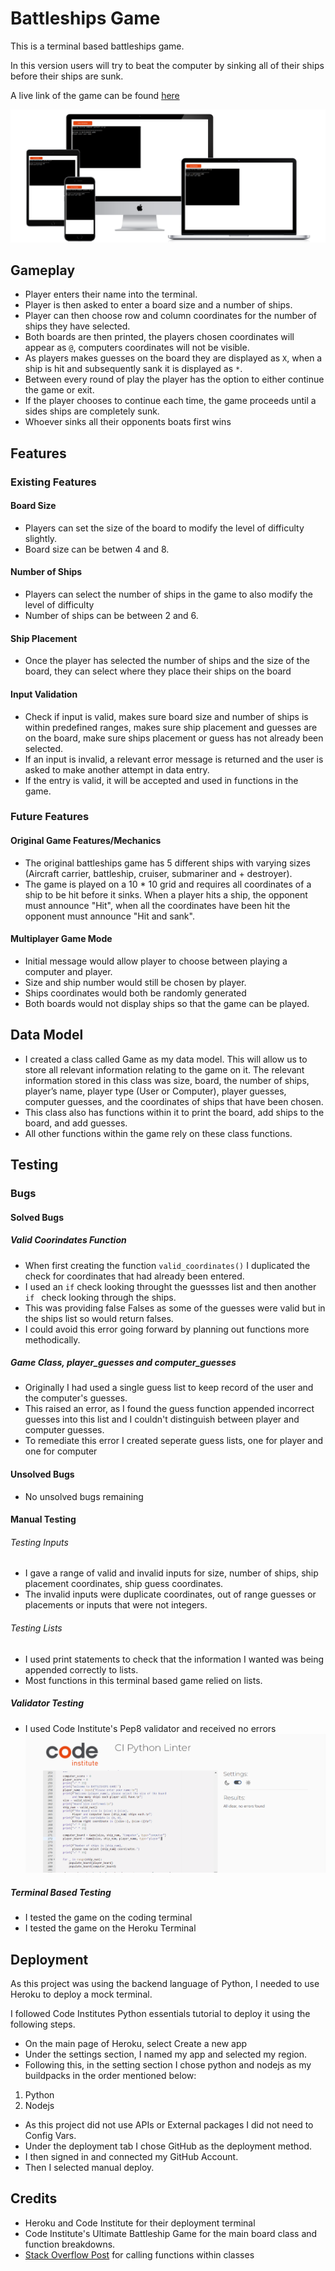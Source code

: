 # Battleships Game

This is a terminal based battleships game.

In this version users will try to beat the computer by sinking all of their ships before 
their ships are sunk.

A live link of the game can be found [here](https://battleships-p3-5cbef4e0df20.herokuapp.com/)

![Heroku Deployment Terminal Displayed on a variety of devices.](assets/images/battleships_device_mockup.png)

## Gameplay
+ Player enters their name into the terminal.
+ Player is then asked to enter a board size and a number of ships.
+ Player can then choose row and column coordinates for the number of ships they have selected.
+ Both boards are then printed, the players chosen coordinates will appear as `@`, computers coordinates will not be visible.
+ As players makes guesses on the board they are displayed as `X`, when a ship is hit and subsequently sank it is displayed as `*`.
+ Between every round of play the player has the option to either continue the game or exit. 
+ If the player chooses to continue each time, the game proceeds until a sides ships are completely sunk.
+ Whoever sinks all their opponents boats first wins

## Features

### Existing Features

#### Board Size
+ Players can set the size of the board to modify the level of difficulty slightly.
+ Board size can be betwen 4 and 8.

#### Number of Ships
+ Players can select the number of ships in the game to also modify the level of difficulty
+ Number of ships can be between 2 and 6.

#### Ship Placement
+ Once the player has selected the number of ships and the size of the board, they can select where they place their ships on the board

#### Input Validation
+ Check if input is valid, makes sure board size and number of ships is within predefined ranges, makes sure ship placement and guesses are on the board, make sure ships placement or guess has not already been selected.
+ If an input is invalid, a relevant error message is returned and the user is asked to make another attempt in data entry.
+ If the entry is valid, it will be accepted and used in functions in the game.




### Future Features 

#### Original Game Features/Mechanics
+ The original battleships game has 5 different ships with varying sizes (Aircraft carrier, 
  battleship, cruiser, submariner and + destroyer).
+ The game is played on a 10 * 10 grid and requires all coordinates of a ship to be hit before it 
  sinks. When a player hits a ship, the opponent must announce "Hit", when all the coordinates have been hit the opponent must announce "Hit and sank".

#### Multiplayer Game Mode
+ Initial message would allow player to choose between playing a computer and player.
+ Size and ship number would still be chosen by player. 
+ Ships coordinates would both be randomly generated
+ Both boards would not display ships so that the game can be played.

## Data Model
+ I created a class called Game as my data model. This will allow us to store all relevant 
  information relating to the game on it. The relevant information stored in this class was size, board, the number of ships, player’s name,  player type (User or Computer), player guesses, computer guesses, and the coordinates of ships that have been chosen.
+ This class also has functions within it to print the board, add ships to the board, and add 
  guesses.
+ All other functions within the game rely on these class functions.

## Testing

### Bugs

#### Solved Bugs

##### Valid Coorindates Function
+ When first creating the function `valid_coordinates()` I duplicated the check for coordinates that had already been entered.
+ I used an `if` check looking throught the guessses list and then another `if ` check looking through the ships.
+ This was providing false Falses as some of the guesses were valid but in the ships list so would return falses.
+ I could avoid this error going forward by planning out functions more methodically. 

##### Game Class, player_guesses and computer_guesses
+ Originally I had used a single guess list to keep record of the user and the computer's guesses.
+ This raised an error, as I found the guess function appended incorrect guesses into this list and 
  I couldn't distinguish between player and computer guesses.
+ To remediate this error I created seperate guess lists, one for player and one for computer 

#### Unsolved Bugs
+ No unsolved bugs remaining

#### Manual Testing

###### Testing Inputs
+ I gave a range of valid and invalid inputs for size, number of ships, ship placement coordinates,
ship guess coordinates.
+ The invalid inputs were duplicate coordinates, out of range guesses or placements or inputs that were not integers.

###### Testing Lists
+ I used print statements to check that the information I wanted was being appended correctly to lists.
+ Most functions in this terminal based game relied on lists.

##### Validator Testing
+ I used Code Institute's Pep8 validator and received no errors
![Screenshot of Pep8 Validator returning no errors](assets/images/pep_result.PNG)


##### Terminal Based Testing
+ I tested the game on the coding terminal
+ I tested the game on the Heroku Terminal

## Deployment
As this project was using the backend language of Python, I needed to use Heroku to deploy a mock terminal.

I followed Code Institutes Python essentials tutorial to deploy it using the following steps.

+ On the main page of Heroku, select Create a new app
+ Under the settings section, I named my app and selected my region.
+ Following this, in the setting section I chose python and nodejs as my buildpacks in the order mentioned below:
1. Python
2. Nodejs
+ As this project did not use APIs or External packages I did not need to Config Vars.
+ Under the deployment tab I chose GitHub as the deployment method.
+ I then signed in and connected my GitHub Account.
+ Then I selected manual deploy.

## Credits

+ Heroku and Code Institute for their deployment terminal
+ Code Institute's Ultimate Battleship Game for the main board class and function breakdowns.
+ [Stack Overflow Post](https://stackoverflow.com/questions/5615648/how-can-i-call-a-function-within-a-class) for calling functions within classes